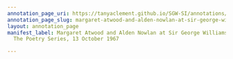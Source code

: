 ```yaml
---
annotation_page_uri: https://tanyaclement.github.io/SGW-SI/annotations/margaret-atwood-and-alden-nowlan-at-sir-george-williams-university-the-poetry-series-13-october-1967-canvas-1-alden-nowlan.json
annotation_page_slug: margaret-atwood-and-alden-nowlan-at-sir-george-williams-university-the-poetry-series-13-october-1967-canvas-1-alden-nowlan
layout: annotation_page
manifest_label: Margaret Atwood and Alden Nowlan at Sir George Williams University,
  The Poetry Series, 13 October 1967

---
```

